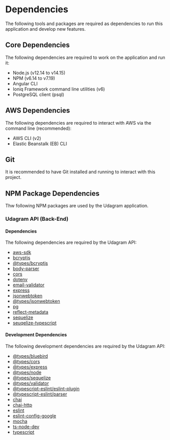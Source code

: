 # Dependencies
The following tools and packages are required as dependencies to run this application and develop new features.

## Core Dependencies
The following dependencies are required to work on the application and run it:

- Node.js (v12.14 to v14.15)
- NPM (v6.14 to v7.19)
- Angular CLI
- Ioniq Framework command line utilities (v6)
- PostgreSQL client (psql)

## AWS Dependencies
The following dependencies are required to interact with AWS via the command line (recommended):

- AWS CLI (v2)
- Elastic Beanstalk (EB) CLI

## Git
It is recommended to have Git installed and running to interact with this project.

## NPM Package Dependencies
Thw following NPM packages are used by the Udagram application.

### Udagram API (Back-End)

#### Dependencies
The following dependencies are required by the Udagram API:
- [aws-sdk](https://www.npmjs.com/package/aws-sdk)
- [bcryptjs](https://www.npmjs.com/package/bcryptjs)
- [@types/bcryptjs](https://www.npmjs.com/package/@types/bcryptjs)
- [body-parser](https://www.npmjs.com/package/body-parser)
- [cors](https://www.npmjs.com/package/cors)
- [dotenv](https://www.npmjs.com/package/dotenv)
- [email-validator](https://www.npmjs.com/package/email-validator)
- [express](https://www.npmjs.com/package/express)
- [jsonwebtoken](https://www.npmjs.com/package/jsonwebtoken)
- [@types/jsonwebtoken](https://www.npmjs.com/package/@types/jsonwebtoken)
- [pg](https://www.npmjs.com/package/pg)
- [reflect-metadata](https://www.npmjs.com/package/reflect-metadata)
- [sequelize](https://www.npmjs.com/package/sequelize)
- [seuqelize-typescript](https://www.npmjs.com/package/sequelize-typescript)

#### Development Dependencies
The following development dependencies are required by the Udagram API:
- [@types/bluebird](https://www.npmjs.com/package/@types/bluebird)
- [@types/cors](https://www.npmjs.com/package/@types/cors)
- [@types/express](https://www.npmjs.com/package/@types/express)
- [@types/node](https://www.npmjs.com/package/@types/node)
- [@types/sequelize](https://www.npmjs.com/package/@types/sequelize)
- [@types/validator](https://www.npmjs.com/package/@types/validator)
- [@typescript-eslint/eslint-plugin](https://www.npmjs.com/package/@typescript-eslint/eslint-plugin)
- [@typescript-eslint/parser](https://www.npmjs.com/package/@typescript-eslint/parser)
- [chai](https://www.npmjs.com/package/chai)
- [chai-http](https://www.npmjs.com/package/chai-http)
- [eslint](https://www.npmjs.com/package/eslint)
- [eslint-config-google](https://www.npmjs.com/package/eslint-config-google)
- [mocha](https://www.npmjs.com/package/mocha)
- [ts-node-dev](https://www.npmjs.com/package/ts-node-dev)
- [typescript](https://www.npmjs.com/package/typescript)

